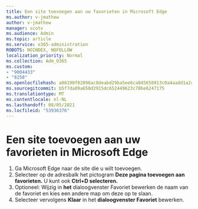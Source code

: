 ```yaml
---
title: Een site toevoegen aan uw favorieten in Microsoft Edge
ms.author: v-jmathew
author: v-jmathew
manager: scotv
ms.audience: Admin
ms.topic: article
ms.service: o365-administration
ROBOTS: NOINDEX, NOFOLLOW
localization_priority: Normal
ms.collection: Adm_O365
ms.custom:
- "9004433"
- "8258"
ms.openlocfilehash: a08190f82896ac8deabd29ba5ee6ca845650913c0a4aadd1a2cd3239d27b8a8d
ms.sourcegitcommit: b5f7da89a650d2915dc652449623c78be6247175
ms.translationtype: MT
ms.contentlocale: nl-NL
ms.lasthandoff: 08/05/2021
ms.locfileid: "53936376"
---
```

# <a name="add-a-site-to-your-favorites-in-microsoft-edge"></a>Een site toevoegen aan uw favorieten in Microsoft Edge

1. Ga Microsoft Edge naar de site die u wilt toevoegen.
2. Selecteer op de adresbalk het pictogram **Deze pagina toevoegen aan favorieten.** U kunt ook **Ctrl+D selecteren.**
3. Optioneel: Wijzig in **het** dialoogvenster Favoriet bewerken de naam van de favoriet en kies een andere map om deze op te slaan.
4. Selecteer vervolgens **Klaar** in het **dialoogvenster Favoriet** bewerken.
